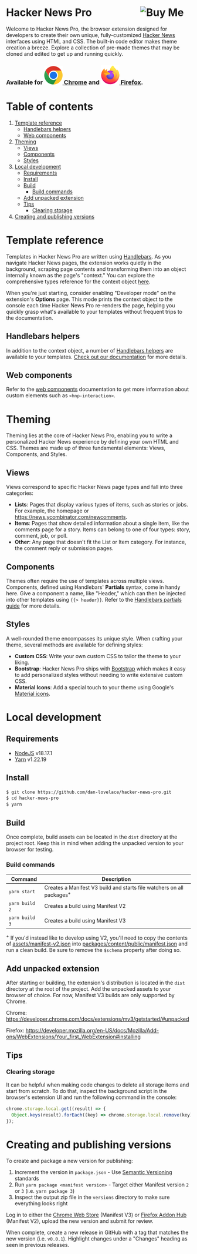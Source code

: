 <h1>
   <span>
      Hacker News Pro
   </span>
   <a href="https://www.buymeacoffee.com/danlovelace" target="_blank">
      <img
         src="https://cdn.buymeacoffee.com/buttons/v2/default-yellow.png"
         alt="Buy Me A Coffee"
         style="aspect-ratio: 1 / .276; height: 38px; float: right;"
      />
   </a>
</h1>

Welcome to Hacker News Pro, the browser extension designed for developers to
create their own unique, fully-customized
[Hacker News](https://news.ycombinator.com/) interfaces using HTML and CSS. The
built-in code editor makes theme creation a breeze. Explore a collection of
pre-made themes that may be cloned and edited to get up and running quickly.

### Available for [![chrome logo](./assets/img/chrome_logo.svg) Chrome](https://chrome.google.com/webstore/detail/hacker-news-pro/ihcblehlmbfeecfaiomaihjkeedjepoc) and [![firefox logo](./assets/img/firefox_logo.svg) Firefox](https://addons.mozilla.org/en-US/firefox/addon/hacker-news-pro/).

# Table of contents

1. [Template reference](#template-reference)
   - [Handlebars helpers](#handlebars-helpers)
   - [Web components](#web-components)
1. [Theming](#theming)
   - [Views](#views)
   - [Components](#components)
   - [Styles](#styles)
1. [Local development](#local-development)
   - [Requirements](#requirements)
   - [Install](#install)
   - [Build](#build)
     - [Build commands](#build-commands)
   - [Add unpacked extension](#add-unpacked-extension)
   - [Tips](#tips)
     - [Clearing storage](#clearing-storage)
1. [Creating and publishing versions](#creating-and-publishing-versions)

# Template reference

Templates in Hacker News Pro are written using
[Handlebars](https://handlebarsjs.com/). As you navigate Hacker News pages, the
extension works quietly in the background, scraping page contents and
transforming them into an object internally known as the page's "context." You
can explore the comprehensive types reference for the context object
[here](https://dan-lovelace.github.io/hacker-news-pro/types/context.TContext.html).

When you're just starting, consider enabling "Developer mode" on the extension's
**Options** page. This mode prints the context object to the console each time
Hacker News Pro re-renders the page, helping you quickly grasp what's available
to your templates without frequent trips to the documentation.

## Handlebars helpers

In addition to the context object, a number of
[Handlebars helpers](https://handlebarsjs.com/guide/block-helpers.html#basic-blocks)
are available to your templates.
[Check out our documentation](https://dan-lovelace.github.io/hacker-news-pro/modules/handlebars_helpers.html)
for more details.

## Web components

Refer to the
[web components](https://dan-lovelace.github.io/hacker-news-pro/modules/web_components.html)
documentation to get more information about custom elements such as
`<hnp-interaction>`.

# Theming

Theming lies at the core of Hacker News Pro, enabling you to write a
personalized Hacker News experience by defining your own HTML and CSS. Themes
are made up of three fundamental elements: Views, Components, and Styles.

## Views

Views correspond to specific Hacker News page types and fall into three
categories:

- **Lists**: Pages that display various types of items, such as stories or jobs.
  For example, the homepage or https://news.ycombinator.com/newcomments.
- **Items**: Pages that show detailed information about a single item, like the
  comments page for a story. Items can belong to one of four types: story,
  comment, job, or poll.
- **Other**: Any page that doesn't fit the List or Item category. For instance,
  the comment reply or submission pages.

## Components

Themes often require the use of templates across multiple views. Components,
defined using Handlebars' **Partials** syntax, come in handy here. Give a
component a name, like "Header," which can then be injected into other templates
using `{{> header}}`. Refer to the
[Handlebars partials guide](https://handlebarsjs.com/guide/partials.html) for
more details.

## Styles

A well-rounded theme encompasses its unique style. When crafting your theme,
several methods are available for defining styles:

- **Custom CSS**: Write your own custom CSS to tailor the theme to your liking.
- **Bootstrap**: Hacker News Pro ships with
  [Bootstrap](https://getbootstrap.com/docs/5.3/getting-started/introduction/)
  which makes it easy to add personalized styles without needing to write
  extensive custom CSS.
- **Material Icons**: Add a special touch to your theme using Google's
  [Material icons](https://fonts.google.com/icons).

# Local development

## Requirements

- [NodeJS](https://nodejs.org/en/blog/release/v18.17.1/) v18.17.1
- [Yarn](https://yarnpkg.com/) v1.22.19

## Install

```bash
$ git clone https://github.com/dan-lovelace/hacker-news-pro.git
$ cd hacker-news-pro
$ yarn
```

## Build

Once complete, build assets can be located in the `dist` directory at the
project root. Keep this in mind when adding the unpacked version to your browser
for testing.

### Build commands

| Command        | Description                                                                      |
| -------------- | -------------------------------------------------------------------------------- |
| `yarn start`   | Creates a Manifest V3 build and starts file watchers on all packages<sup>+</sup> |
| `yarn build 2` | Creates a build using Manifest V2                                                |
| `yarn build 3` | Creates a build using Manifest V3                                                |

<sup>+</sup> If you'd instead like to develop using V2, you'll need to copy the
contents of [assets/manifest-v2.json](./assets/manifest-v2.json) into
[packages/content/public/manifest.json](./packages/content/public/manifest.json)
and run a clean build. Be sure to remove the `$schema` property after doing so.

## Add unpacked extension

After starting or building, the extension's distribution is located in the
`dist` directory at the root of the project. Add the unpacked assets to your
browser of choice. For now, Manifest V3 builds are only supported by Chrome.

Chrome: https://developer.chrome.com/docs/extensions/mv3/getstarted/#unpacked

Firefox:
https://developer.mozilla.org/en-US/docs/Mozilla/Add-ons/WebExtensions/Your_first_WebExtension#installing

## Tips

### Clearing storage

It can be helpful when making code changes to delete all storage items and start
from scratch. To do that, inspect the background script in the browser's
extension UI and run the following command in the console:

```js
chrome.storage.local.get((result) => {
  Object.keys(result).forEach((key) => chrome.storage.local.remove(key));
});
```

# Creating and publishing versions

To create and package a new version for publishing:

1. Increment the version in `package.json` - Use
   [Semantic Versioning](https://semver.org/) standards
1. Run `yarn package <manifest version>` - Target either Manifest version `2` or
   `3` (i.e. `yarn package 3`)
1. Inspect the output zip file in the `versions` directory to make sure
   everything looks right

Log in to either the [Chrome Web Store](https://chrome.google.com/webstore/)
(Manifest V3) or [Firefox Addon Hub](https://addons.mozilla.org/en-US/firefox/)
(Manifest V2), upload the new version and submit for review.

When complete, create a new release in GitHub with a tag that matches the new
version (i.e. `v0.0.1`). Highlight changes under a "Changes" heading as seen in
previous releases.
